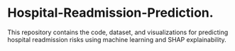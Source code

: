 # Hospital-Readmission-Prediction.
This repository contains the code, dataset, and visualizations for predicting hospital readmission risks using machine learning and SHAP explainability.
